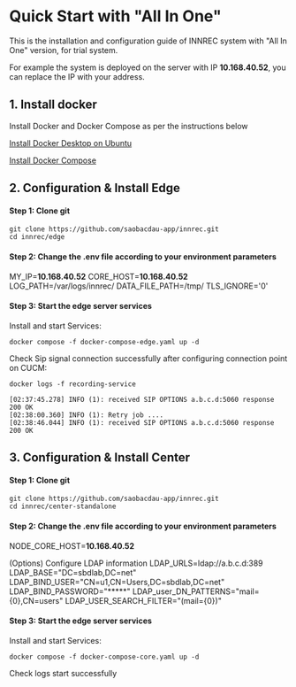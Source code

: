 # Quick Start with "All In One"
This is the installation and configuration guide of INNREC system with "All In One" version, for trial system.

For example the system is deployed on the server with IP **10.168.40.52**, you can replace the IP with your address.

## 1. Install docker
Install Docker and Docker Compose as per the instructions below

[Install Docker Desktop on Ubuntu](https://docs.docker.com/engine/install/ubuntu/)

[Install Docker Compose](https://docs.docker.com/compose/install/linux/)

## 2. Configuration & Install Edge
####  Step 1: Clone git 

    git clone https://github.com/saobacdau-app/innrec.git
    cd innrec/edge

####  Step 2: Change the .env file according to your environment parameters

MY_IP=**10.168.40.52**
CORE_HOST=**10.168.40.52**
LOG_PATH=/var/logs/innrec/
DATA_FILE_PATH=/tmp/
TLS_IGNORE='0'

####  Step 3: Start the edge server services

Install and start Services:

    docker compose -f docker-compose-edge.yaml up -d

Check Sip signal connection successfully after configuring connection point on CUCM:

    docker logs -f recording-service

    [02:37:45.278] INFO (1): received SIP OPTIONS a.b.c.d:5060 response 200 OK
    [02:38:00.360] INFO (1): Retry job ....
    [02:38:46.044] INFO (1): received SIP OPTIONS a.b.c.d:5060 response 200 OK
    
## 3. Configuration & Install Center

####  Step 1: Clone git 

    git clone https://github.com/saobacdau-app/innrec.git
    cd innrec/center-standalone

####  Step 2: Change the .env file according to your environment parameters

NODE_CORE_HOST=**10.168.40.52**


(Options) Configure LDAP information
LDAP_URLS=ldap://a.b.c.d:389
LDAP_BASE="DC=sbdlab,DC=net"
LDAP_BIND_USER="CN=u1,CN=Users,DC=sbdlab,DC=net"
LDAP_BIND_PASSWORD="*****"
LDAP_user_DN_PATTERNS="mail={0},CN=users"
LDAP_USER_SEARCH_FILTER="(mail={0})"

####  Step 3: Start the edge server services

Install and start Services:

    docker compose -f docker-compose-core.yaml up -d

Check logs start successfully
